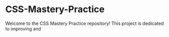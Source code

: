 # CSS-Mastery-Practice
Welcome to the CSS Mastery Practice repository! This project is dedicated to improving and 
